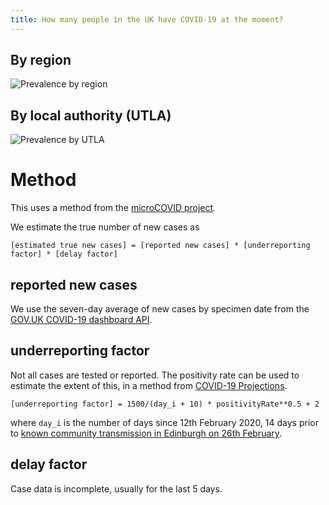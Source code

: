 ```yaml
---
title: How many people in the UK have COVID-19 at the moment?
---
```


## By region

![Prevalence by region](https://github.com/CR90-IV/covid-prevalence/blob/gh-pages/plots/prevalence_by_region.png?raw=true)

## By local authority (UTLA)
![Prevalence by UTLA](https://github.com/CR90-IV/covid-prevalence/blob/gh-pages/plots/prevalence_by_utla.png?raw=true)

# Method
This uses a method from the [microCOVID project](https://www.microcovid.org/paper/all#detailed-steps-for-basic-method).

We estimate the true number of new cases as

```
[estimated true new cases] = [reported new cases] * [underreporting factor] * [delay factor]
```

## reported new cases
We use the seven-day average of new cases by specimen date from the [GOV.UK COVID-19 dashboard API](https://coronavirus.data.gov.uk/).

## underreporting factor
Not all cases are tested or reported. The positivity rate can be used to estimate the extent of this, in a method from [COVID-19 Projections](https://covid19-projections.com/estimating-true-infections-revisited/).

```
[underreporting factor] = 1500/(day_i + 10) * positivityRate**0.5 + 2
```
where `day_i` is the number of days since 12th February 2020, 14 days prior to [known community transmission in Edinburgh on 26th February](https://en.wikipedia.org/wiki/Timeline_of_the_COVID-19_pandemic_in_Scotland_(2020)#February_2020).

## delay factor
Case data is incomplete, usually for the last 5 days.




